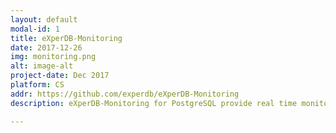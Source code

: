 ```yaml
---
layout: default
modal-id: 1
title: eXperDB-Monitoring
date: 2017-12-26
img: monitoring.png
alt: image-alt
project-date: Dec 2017
platform: CS
addr: https://github.com/experdb/eXperDB-Monitoring
description: eXperDB-Monitoring for PostgreSQL provide real time monitoring for PostgreSQL It enables various types of monitoring such as session, alive, resource, performance, and so on. It supports to monitoring not only Streaming Replication but also HA status. You can use eXperDB-Monitoring for PostgreSQL to quickly find various troubles, analyze troubles, and tune performance of PostgreSQL.

---
```

